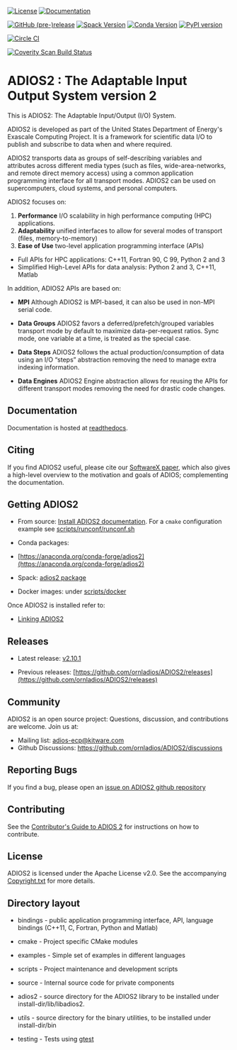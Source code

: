 [![License](https://img.shields.io/badge/License-Apache%202.0-blue.svg)](https://opensource.org/licenses/Apache-2.0)
[![Documentation](https://readthedocs.org/projects/adios2/badge/?version=latest)](https://adios2.readthedocs.io/en/latest/?badge=latest)

[![GitHub (pre-)release](https://img.shields.io/github/release/ornladios/adios2/all.svg)]()
[![Spack Version](https://img.shields.io/spack/v/adios2.svg)](https://spack.readthedocs.io/en/latest/package_list.html#adios2)
[![Conda Version](https://img.shields.io/conda/vn/conda-forge/adios2)](https://anaconda.org/conda-forge/adios2)
[![PyPI version](https://badge.fury.io/py/adios2.svg)](https://badge.fury.io/py/adios2)

[![Circle CI](https://circleci.com/gh/ornladios/ADIOS2.svg?style=shield)](https://circleci.com/gh/ornladios/ADIOS2)

[![Coverity Scan Build Status](https://scan.coverity.com/projects/11116/badge.svg)](https://scan.coverity.com/projects/ornladios-adios2)


# ADIOS2 : The Adaptable Input Output System version 2

This is ADIOS2: The Adaptable Input/Output (I/O) System.

ADIOS2 is developed as part of the United States Department of Energy's Exascale Computing Project.
It is a framework for scientific data I/O to publish and subscribe to data when and where required.

ADIOS2 transports data as groups of self-describing variables and attributes across different media types (such as files, wide-area-networks, and remote direct memory access) using a common application programming interface for all transport modes.
ADIOS2 can be used on supercomputers, cloud systems, and personal computers.

ADIOS2 focuses on:

1. **Performance** I/O scalability in high performance computing (HPC) applications.
2. **Adaptability** unified interfaces to allow for several modes of transport (files, memory-to-memory)
3. **Ease of Use** two-level application programming interface (APIs)
* Full APIs for HPC applications: C++11, Fortran 90, C 99, Python 2 and 3
* Simplified High-Level APIs for data analysis: Python 2 and 3, C++11, Matlab

In addition, ADIOS2 APIs are based on:

* **MPI** Although ADIOS2 is MPI-based, it can also be used in non-MPI serial code.

* **Data Groups** ADIOS2 favors a deferred/prefetch/grouped variables transport mode by default to maximize data-per-request ratios.
Sync mode, one variable at a time, is treated as the special case.

* **Data Steps** ADIOS2 follows the actual production/consumption of data using an I/O “steps” abstraction removing the need to manage extra indexing information.

* **Data Engines** ADIOS2 Engine abstraction allows for reusing the APIs for different transport modes removing the need for drastic code changes.

## Documentation

Documentation is hosted at [readthedocs](https://adios2.readthedocs.io).

## Citing

If you find ADIOS2 useful, please cite our [SoftwareX paper](https://doi.org/10.1016/j.softx.2020.100561), which also gives a high-level overview to the motivation and goals of ADIOS; complementing the documentation.

## Getting ADIOS2

* From source: [Install ADIOS2 documentation](https://adios2.readthedocs.io/en/latest/setting_up/setting_up.html#).
For a `cmake` configuration example see [scripts/runconf/runconf.sh](https://github.com/ornladios/ADIOS2/blob/master/scripts/runconf/runconf.sh)


* Conda packages:
* [https://anaconda.org/conda-forge/adios2](https://anaconda.org/conda-forge/adios2)


* Spack: [adios2 package](https://spack.readthedocs.io/en/latest/package_list.html#adios2)


* Docker images: under [scripts/docker](https://github.com/ornladios/ADIOS2/tree/master/scripts/docker)


Once ADIOS2 is installed refer to:

* [Linking ADIOS2](https://adios2.readthedocs.io/en/latest/setting_up/setting_up.html#linking-adios-2)


## Releases

* Latest release: [v2.10.1](https://github.com/ornladios/ADIOS2/releases/tag/v2.10.1)

* Previous releases: [https://github.com/ornladios/ADIOS2/releases](https://github.com/ornladios/ADIOS2/releases)

## Community

ADIOS2 is an open source project: Questions, discussion, and contributions are welcome. Join us at:

- Mailing list: adios-ecp@kitware.com
- Github Discussions: https://github.com/ornladios/ADIOS2/discussions

## Reporting Bugs

If you find a bug, please open an [issue on ADIOS2 github repository](https://github.com/ornladios/ADIOS2/issues)

## Contributing

See the [Contributor's Guide to ADIOS 2](Contributing.md) for instructions on how to contribute.

## License
ADIOS2 is licensed under the Apache License v2.0.
See the accompanying [Copyright.txt](Copyright.txt) for more details.

## Directory layout

* bindings - public application programming interface, API, language bindings (C++11, C, Fortran, Python and Matlab)

* cmake - Project specific CMake modules

* examples - Simple set of examples in different languages

* scripts - Project maintenance and development scripts

* source - Internal source code for private components
* adios2 - source directory for the ADIOS2 library to be installed under install-dir/lib/libadios2.
* utils  - source directory for the binary utilities, to be installed under install-dir/bin

* testing - Tests using [gtest](https://github.com/google/googletest)
